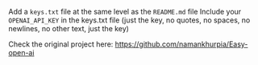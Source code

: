 Add a `keys.txt` file at the same level as the `README.md` file
Include your `OPENAI_API_KEY` in the keys.txt file (just the key, no quotes, no spaces, no newlines, no other text, just the key)


Check the original project here:
https://github.com/namankhurpia/Easy-open-ai 
